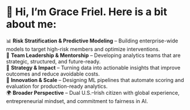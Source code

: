 # 👋 Hi, I’m Grace Friel. Here is a bit about me:

📊 **Risk Stratification & Predictive Modeling** – Building enterprise-wide models to target high-risk members and optimize interventions.  
🤝 **Team Leadership & Mentorship** – Developing analytics teams that are strategic, structured, and future-ready.  
🧭 **Strategy & Impact** – Turning data into actionable insights that improve outcomes and reduce avoidable costs.  
🚀 **Innovation & Scale** – Designing ML pipelines that automate scoring and evaluation for production-ready analytics.  
🌍 **Broader Perspective** – Dual U.S.–Irish citizen with global experience, entrepreneurial mindset, and commitment to fairness in AI.  

